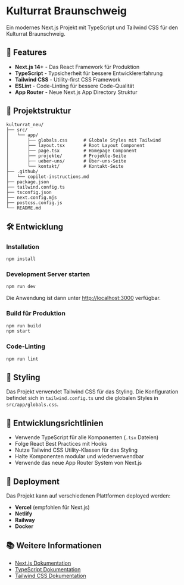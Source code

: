# Kulturrat Braunschweig

Ein modernes Next.js Projekt mit TypeScript und Tailwind CSS für den Kulturrat Braunschweig.

## 🚀 Features

- **Next.js 14+** - Das React Framework für Produktion
- **TypeScript** - Typsicherheit für bessere Entwicklererfahrung  
- **Tailwind CSS** - Utility-first CSS Framework
- **ESLint** - Code-Linting für bessere Code-Qualität
- **App Router** - Neue Next.js App Directory Struktur

## 📁 Projektstruktur

```
kulturrat_neu/
├── src/
│   └── app/
│       ├── globals.css      # Globale Styles mit Tailwind
│       ├── layout.tsx       # Root Layout Component
│       ├── page.tsx         # Homepage Component
│       ├── projekte/        # Projekte-Seite
│       ├── ueber-uns/       # Über-uns-Seite
│       └── kontakt/         # Kontakt-Seite
├── .github/
│   └── copilot-instructions.md
├── package.json
├── tailwind.config.ts
├── tsconfig.json
├── next.config.mjs
├── postcss.config.js
└── README.md
```

## 🛠️ Entwicklung

### Installation

```bash
npm install
```

### Development Server starten

```bash
npm run dev
```

Die Anwendung ist dann unter [http://localhost:3000](http://localhost:3000) verfügbar.

### Build für Produktion

```bash
npm run build
npm start
```

### Code-Linting

```bash
npm run lint
```

## 🎨 Styling

Das Projekt verwendet Tailwind CSS für das Styling. Die Konfiguration befindet sich in `tailwind.config.ts` und die globalen Styles in `src/app/globals.css`.

## 📝 Entwicklungsrichtlinien

- Verwende TypeScript für alle Komponenten (`.tsx` Dateien)
- Folge React Best Practices mit Hooks
- Nutze Tailwind CSS Utility-Klassen für das Styling
- Halte Komponenten modular und wiederverwendbar
- Verwende das neue App Router System von Next.js

## 🚀 Deployment

Das Projekt kann auf verschiedenen Plattformen deployed werden:

- **Vercel** (empfohlen für Next.js)
- **Netlify**
- **Railway**
- **Docker**

## 📚 Weitere Informationen

- [Next.js Dokumentation](https://nextjs.org/docs)
- [TypeScript Dokumentation](https://www.typescriptlang.org/docs/)
- [Tailwind CSS Dokumentation](https://tailwindcss.com/docs)